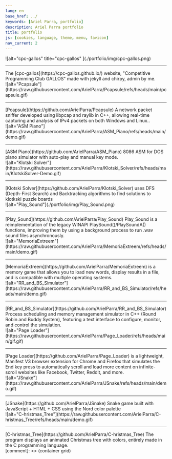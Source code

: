 ```yaml
---
lang: en
base_href: ../
keywords: [Ariel Parra, portfolio]
description: Ariel Parra portfolio
title: portfolio
js: [cookies, language, theme, menu, favicon]
nav_current: 2
---
```

  <div class="container grid">
    <div class="card">
      ![alt="cpc-gallos" title="cpc-gallos" ](./portfolio/img/cpc-gallos.png)
      <div class="center">
        <hr>
        The [cpc-gallos](https://cpc-gallos.github.io/) website, "Competitive Programming Club GALLOS" made with jekyll and chirpy, admin by me.
      </div>
    </div>
    <div class="card">
      ![alt="Pcapsule"](https://raw.githubusercontent.com/ArielParra/Pcapsule/refs/heads/main/pcapsule.gif)
      <div class="center">
        <hr>
         [Pcapsule](https://github.com/ArielParra/Pcapsule) A network packet sniffer developed using libpcap and raylib in C++, allowing real-time capturing and analysis of IPv4 packets on both Windows and Linux..
      </div>
    </div>
    <div class="card">
      ![alt="ASM Piano"](https://raw.githubusercontent.com/ArielParra/ASM_Piano/refs/heads/main/demo.gif)
      <div class="center">
        <hr>
         [ASM Piano](https://github.com/ArielParra/ASM_Piano) 8086 ASM for DOS piano simulator with auto-play and manual key mode.
      </div>
    </div>
    <div class="card">
      ![alt="Klotski Solver"](https://raw.githubusercontent.com/ArielParra/Klotski_Solver/refs/heads/main/KlotskiSolver-Demo.gif)
      <div class="center">
        <hr>
         [Klotski Solver](https://github.com/ArielParra/Klotski_Solver) uses DFS (Depth-First Search) and Backtracking algorithms to find solutions to klotkski puzzle boards
      </div>
    </div>
    <div class="card">
      ![alt="Play_Sound"](./portfolio/img/Play_Sound.png)
      <div class="center">
        <hr>
         [Play_Sound](https://github.com/ArielParra/Play_Sound) Play_Sound is a reimplementation of the legacy WINAPI PlaySound()/PlaySoundA() functions, improving them by using a background process to run .wav sound files asynchronously.
      </div>
    </div>
    <div class="card">
      ![alt="MemoriaExtreem"](https://raw.githubusercontent.com/ArielParra/MemoriaExtreem/refs/heads/main/demo.gif)
      <div class="center">
        <hr>
          [MemoriaExtreem](https://github.com/ArielParra/MemoriaExtreem) is a memory game that allows you to load new words, display results in a file, and is compatible with multiple operating systems.
      </div>
    </div>
    <div class="card">
      ![alt="RR_and_BS_Simulator"](https://raw.githubusercontent.com/ArielParra/RR_and_BS_Simulator/refs/heads/main/demo.gif)
      <div class="center">
        <hr>
          [RR_and_BS_Simulator](https://github.com/ArielParra/RR_and_BS_Simulator) Process scheduling and memory management simulator in C++ (Round Robin and Buddy System), featuring a text interface to configure, monitor, and control the simulation.
      </div>
    </div>
    <div class="card">
      ![alt="Page Loader"](https://raw.githubusercontent.com/ArielParra/Page_Loader/refs/heads/main/gif.gif)
      <div class="center">
        <hr>
          [Page Loader](https://github.com/ArielParra/Page_Loader) is a lightweight, Manifest V3 browser extension for Chrome and Firefox that simulates the End key press to automatically scroll and load more content on infinite-scroll websites like Facebook, Twitter, Reddit, and more.
      </div>
    </div>
    <div class="card">
      ![alt="JSnake"](https://raw.githubusercontent.com/ArielParra/JSnake/refs/heads/main/demo.gif)
      <div class="center">
        <hr>
          [JSnake](https://github.com/ArielParra/JSnake) Snake game built with JavaScript + HTML + CSS using the Nord color palette 
      </div>
    </div>
    <div class="card">
      ![alt="C-hristmas_Tree"](https://raw.githubusercontent.com/ArielParra/C-hristmas_Tree/refs/heads/main/demo.gif)
      <div class="center">
        <hr>
          [C-hristmas_Tree](https://github.com/ArielParra/C-hristmas_Tree) The program displays an animated Christmas tree with colors, entirely made in the C programming language.
      </div>
    </div>
  </div>[comment]: <> (container grid)
